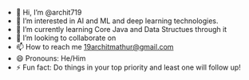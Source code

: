 - 👋 Hi, I’m @archit719
- 👀 I’m interested in AI and ML and deep learning technologies.
- 🌱 I’m currently learning Core Java and Data Structues through it 
- 💞️ I’m looking to collaborate on 
- 📫 How to reach me 19architmathur@gmail.com
- 😄 Pronouns: He/Him
- ⚡ Fun fact: Do things in your top priority and least one will follow up!

<!---
archit719/archit719 is a ✨ special ✨ repository because its `README.md` (this file) appears on your GitHub profile.
You can click the Preview link to take a look at your changes.
--->
